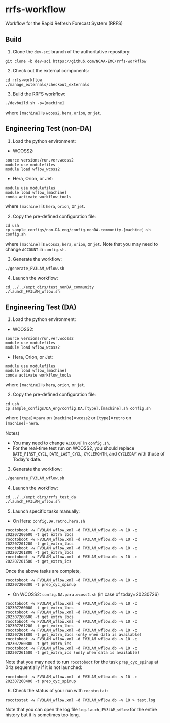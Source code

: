 # rrfs-workflow

Workflow for the Rapid Refresh Forecast System (RRFS)


## Build

1. Clone the `dev-sci` branch of the authoritative repository:
```
git clone -b dev-sci https://github.com/NOAA-EMC/rrfs-workflow
```

2. Check out the external components:
```
cd rrfs-workflow
./manage_externals/checkout_externals
```

3. Build the RRFS workflow:
```
./devbuild.sh -p=[machine]
```
where `[machine]` is `wcoss2`, `hera`, `orion`, or `jet`.

## Engineering Test (non-DA)

1. Load the python environment:

- WCOSS2:
```
source versions/run.ver.wcoss2
module use modulefiles
module load wflow_wcoss2
```

- Hera, Orion, or Jet:
```
module use modulefiles
module load wflow_[machine]
conda activate workflow_tools
```
where `[machine]` is `hera`, `orion`, or `jet`.

2. Copy the pre-defined configuration file:
```
cd ush
cp sample_configs/non-DA_eng/config.nonDA.community.[machine].sh config.sh
```
where `[machine]` is `wcoss2`, `hera`, `orion`, or `jet`. Note that you may need to change `ACCOUNT` in `config.sh`.

3. Generate the workflow:
```
./generate_FV3LAM_wflow.sh
```

4. Launch the workflow:
```
cd ../../expt_dirs/test_nonDA_community
./launch_FV3LAM_wflow.sh
```


## Engineering Test (DA)

1. Load the python environment:

- WCOSS2:
```
source versions/run.ver.wcoss2
module use modulefiles
module load wflow_wcoss2
```

- Hera, Orion, or Jet:
```
module use modulefiles
module load wflow_[machine]
conda activate workflow_tools
```
where `[machine]` is `hera`, `orion`, or `jet`.

2. Copy the pre-defined configuration file:
```
cd ush
cp sample_configs/DA_eng/config.DA.[type].[machine].sh config.sh
```
where `[type]`=`para` on `[machine]`=`wcoss2` or `[type]`=`retro` on `[machine]`=`hera`. 

Notes) 
- You may need to change `ACCOUNT` in `config.sh`.
- For the real-time test run on WCOSS2, you should replace `DATE_FIRST_CYCL`, `DATE_LAST_CYCL`, `CYCLEMONTH`, and `CYCLEDAY` with those of Today's date.

3. Generate the workflow:
```
./generate_FV3LAM_wflow.sh
```

4. Launch the workflow:
```
cd ../../expt_dirs/rrfs_test_da
./launch_FV3LAM_wflow.sh
```

5. Launch specific tasks manually:
- On Hera: `config.DA.retro.hera.sh`
```
rocotoboot -w FV3LAM_wflow.xml -d FV3LAM_wflow.db -v 10 -c 202207200600 -t get_extrn_lbcs
rocotoboot -w FV3LAM_wflow.xml -d FV3LAM_wflow.db -v 10 -c 202207201200 -t get_extrn_lbcs
rocotoboot -w FV3LAM_wflow.xml -d FV3LAM_wflow.db -v 10 -c 202207201800 -t get_extrn_lbcs
rocotoboot -w FV3LAM_wflow.xml -d FV3LAM_wflow.db -v 10 -c 202207201500 -t get_extrn_ics
```
Once the above tasks are complete,
```
rocotoboot -w FV3LAM_wflow.xml -d FV3LAM_wflow.db -v 10 -c 202207200300 -t prep_cyc_spinup
```

- On WCOSS2: `config.DA.para.wcoss2.sh` (in case of today=20230726)
```
rocotoboot -w FV3LAM_wflow.xml -d FV3LAM_wflow.db -v 10 -c 202307260000 -t get_extrn_lbcs
rocotoboot -w FV3LAM_wflow.xml -d FV3LAM_wflow.db -v 10 -c 202307260600 -t get_extrn_lbcs
rocotoboot -w FV3LAM_wflow.xml -d FV3LAM_wflow.db -v 10 -c 202307261200 -t get_extrn_lbcs
rocotoboot -w FV3LAM_wflow.xml -d FV3LAM_wflow.db -v 10 -c 202307261800 -t get_extrn_lbcs (only when data is available)
rocotoboot -w FV3LAM_wflow.xml -d FV3LAM_wflow.db -v 10 -c 202307260300 -t get_extrn_ics 
rocotoboot -w FV3LAM_wflow.xml -d FV3LAM_wflow.db -v 10 -c 202307261500 -t get_extrn_ics (only when data is available)
```

Note that you may need to run `rocotoboot` for the task `prep_cyc_spinup` at 04z sequentially if it is not launched:
```
rocotoboot -w FV3LAM_wflow.xml -d FV3LAM_wflow.db -v 10 -c 202307260400 -t prep_cyc_spinup
```

6. Check the status of your run with `rocotostat`:
```
rocotostat -w FV3LAM_wflow.xml -d FV3LAM_wflow.db -v 10 > test.log
```
Note that you can open the log file `log.lauch_FV3LAM_wflow` for the entire history but it is sometimes too long.

